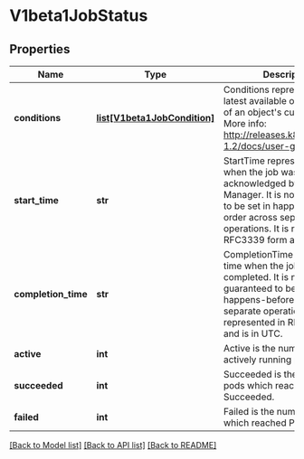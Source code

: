 # V1beta1JobStatus

## Properties
Name | Type | Description | Notes
------------ | ------------- | ------------- | -------------
**conditions** | [**list[V1beta1JobCondition]**](V1beta1JobCondition.md) | Conditions represent the latest available observations of an object&#39;s current state. More info: http://releases.k8s.io/release-1.2/docs/user-guide/jobs.md | [optional] 
**start_time** | **str** | StartTime represents time when the job was acknowledged by the Job Manager. It is not guaranteed to be set in happens-before order across separate operations. It is represented in RFC3339 form and is in UTC. | [optional] 
**completion_time** | **str** | CompletionTime represents time when the job was completed. It is not guaranteed to be set in happens-before order across separate operations. It is represented in RFC3339 form and is in UTC. | [optional] 
**active** | **int** | Active is the number of actively running pods. | [optional] 
**succeeded** | **int** | Succeeded is the number of pods which reached Phase Succeeded. | [optional] 
**failed** | **int** | Failed is the number of pods which reached Phase Failed. | [optional] 

[[Back to Model list]](../README.md#documentation-for-models) [[Back to API list]](../README.md#documentation-for-api-endpoints) [[Back to README]](../README.md)


